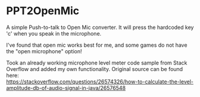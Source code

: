 # PPT2OpenMic
A simple Push-to-talk to Open Mic converter. It will press the hardcoded key 'c' when you speak in the microphone.

I've found that open mic works best for me, and some games do not have the "open microphone" option!

Took an already working microphone level meter code sample from Stack Overflow and added my own functionality. Original source can be found here:  
https://stackoverflow.com/questions/26574326/how-to-calculate-the-level-amplitude-db-of-audio-signal-in-java/26576548
